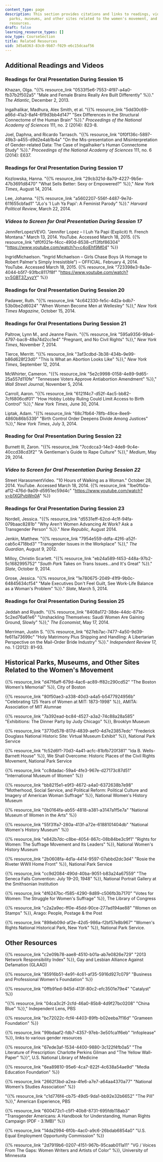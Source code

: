```yaml
---
content_type: page
description: This section provides citations and links to readings, videos, historical
  parks, museums, and other sites related to the women's movement, and additional
  resources.
draft: false
learning_resource_types: []
ocw_type: CourseSection
title: Related Resources
uid: 3d5a8363-83c0-9b87-f029-e6c15dcaaf56
---
```

## Additional Readings and Videos

### Readings for Oral Presentation During Session 15

Khazan, Olga. "{{% resource_link "0533f5e6-7553-4f97-a4a0-fb37b2f502a5" "Male and Female Brains Really Are Built Differently" %}}." *The Atlantic*, December 2, 2013.

Ingalhalikar, Madhura, Alex Smith, et al. "{{% resource_link "5dd30c69-a86d-41a3-8af4-6f9d3bb4d147" "Sex Differences in the Structural Connectome of the Human Brain" %}}." *Proceedings of the National Academy of Sciences* 111, no. 2 (2014): 823-8.

Joel, Daphna, and Ricardo Tarrasch. "{{% resource_link "0f0f136c-5897-49b3-a455-d9d2e4ab1b4a" "On the Mis-presentation and Misinterpretation of Gender-related Data: The Case of Ingalhaiker's Human Connectome Study" %}}." *Proceedings of the National Academy of Sciences* 111, no. 6 (2014): E637.

### Readings for Oral Presentation During Session 17

Kozlowska, Hanna. "{{% resource_link "29cb321d-8a79-4227-9b5e-47b3691d8470" "What Sells Better: Sexy or Empowered?" %}}," *New York Times*, August 14, 2014.

Lee, Johanna. "{{% resource_link "a5602207-556f-4487-9e7d-611655cbfad1" "JLo's 'I Luh Ya Papi': A Feminist Parody" %}}." *Harvard Political Review*, March 22, 2014.

### *Videos to Screen for Oral Presentation During Session 17*

JenniferLopezVEVO. "Jennifer Lopez – I Luh Ya Papi (Explicit) ft. French Montana." March 13, 2014. YouTube. Accessed March 18, 2015. {{% resource_link "df0f021e-f4cc-490d-8538-cf13fbf86304" "https://www.youtube.com/watch?v=c4oiEhf9M04" %}}

IngridMichaelson. "Ingrid Michaelson – Girls Chase Boys (A Homage to Robert Palmer's Simply Irresistible") – OFFICIAL. February 4, 2014. YouTube. Accessed March 18, 2015. {{% resource_link "723398e3-8a3e-4044-b5f7-93fbc8117f8f" "https://www.youtube.com/watch?v=5GBT37_yyzY" %}}

### Readings for Oral Presentation During Session 20

Padawer, Ruth. "{{% resource_link "4c642330-fe5c-4d2a-bdb7-53b0be2d6024" "When Women Become Men at Wellesley" %}}," *New York Times Magazine*, October 15, 2014.

### Readings for Oral Presentations During Session 21

Paltrow, Lynn M., and Jeanne Flavin. "{{% resource_link "595a9356-99a4-4797-bac8-49a74d2cc1e4" "Pregnant, and No Civil Rights" %}}," *New York Times*, November 7, 2014.

Tierce, Merritt. "{{% resource_link "3af3cdbd-3b38-434b-9e99-b86d628f23d0" "This Is What an Abortion Looks Like" %}}," *New York Times*, September 12, 2014.

McWhirter, Cameron. "{{% resource_link "5e2c9998-0158-4e89-9d65-25a557d110fe" "Tennessee Voters Approve Antiabortion Amendment" %}}," *Wall Street Journal*, November 5, 2014.

Carroll, Aaron. "{{% resource_link "6121f4c7-d52f-4ac5-bb82-7cf6806cdf01" "How Hobby Lobby Ruling Could Limit Access to Birth Control" %}}," *New York Times*, June 30, 2014.

Liptak, Adam. "{{% resource_link "68c7fb64-78fb-49ce-8ee9-4860b86b5339" "Birth Control Order Deepens Divide Among Justices" %}}," *New York Times*, July 3, 2014.

### Reading for Oral Presentation During Session 22

Burnett III, Zaron. "{{% resource_link "7ccdcca3-14e3-4de8-9c4e-40ccd38cd3f2" "A Gentleman's Guide to Rape Culture" %}}," *Medium*, May 29, 2014.

### *Video to Screen for Oral Presentation During Session 22*

Street HarassmentVideo. "10 Hours of Walking as a Woman." October 28, 2014. YouTube. Accessed March 18, 2014. {{% resource_link "1be0fb0a-af12-476d-9a09-d5951ec59d4c" "https://www.youtube.com/watch?v=b1XGPvbWn0A" %}}

### Readings for Oral Presentation During Session 23

Nordell, Jessica. "{{% resource_link "d5531eff-62cd-4c1f-94fa-079baac8281b" "Why Aren't Women Advancing At Work? Ask a Transgender Person" %}}." *New Republic*, August 2014.

Jenkin, Matthew. "{{% resource_link "7954e559-ddfa-42f6-a52f-cab5c4718bd3" "Transgender Issues in the Workplace" %}}," *The Guardian*, August 9, 2012.

Milloy, Christin Scarlett. "{{% resource_link "eb24a589-f453-448a-97b2-5c1682995752" "*South Park* Takes on Trans Issues…and It's Great" %}}." *Slate*, October 9, 2014.

Grose, Jessica. "{{% resource_link "1e780675-2049-41f9-9b0c-64845634cf54" "Male Executives Don't Feel Guilt, See Work-Life Balance as a Woman's Problem" %}}." *Slate*, March 5, 2014.

### Readings for Oral Presentation During Session 25

Jeddah and Riyadh. "{{% resource_link "8408a172-38de-44dc-871d-5c2ed76a61e6" "Unshackling Themselves: Saudi Women Are Gaining Ground, Slowly" %}}," *The Economist*, May 17, 2014.

Merriman, Justin S. "{{% resource_link "627eb7ac-7477-4a50-9d39-fe611a73699c" "Holy Matrimony Plus Shipping and Handling: A Libertarian Perspective on the Mail-Order Bride Industry" %}}." *Independent Review* 17, no. 1 (2012): 81–93.

## Historical Parks, Museums, and Other Sites Related to the Women's Movement

{{% resource_link "d47f6aff-679d-4ac6-ac89-ff82c290cd52" "The Boston Women's Memorial" %}}, City of Boston

{{% resource_link "80f50ae3-a338-40d3-a4a5-b5477924956b" "Celebrating 125 Years of Women at MIT: 1873-1998" %}}, AMITA: Association of MIT Alumnae

{{% resource_link "7a392ead-bc84-4527-a3a2-74c88a28a585" "Exhibitions: The Dinner Party by Judy Chicago" %}}, Brooklyn Museum

{{% resource_link "3770d578-817d-4839-aef0-4d7e23857edc" "Frederick Douglass National Historic Site: Virtual Museum Exhibit" %}}, National Park Service

{{% resource_link "fc52d6f1-70d3-4a41-acfc-81bfb720f381" "Ida B. Wells-Barnett House" %}}, We Shall Overcome: Historic Places of the Civil Rights Movement, National Park Service

{{% resource_link "cc8dadac-59a4-4fe3-967e-d27173c87d51" "International Museum of Women" %}}

{{% resource_link "bb8215e1-e9f3-4672-a4a0-6372638b7e98" "Motherhood, Social Service, and Political Reform: Political Culture and Imagery of American Woman Suffrage" %}}, National Women's History Museum

{{% resource_link "0b0164fa-ab55-4818-a381-a3147a1f5e7a" "National Museum of Women in the Arts" %}}

{{% resource_link "55f31fa7-280a-413f-a72e-6188101404db" "National Women's History Museum" %}}

{{% resource_link "e842b7dc-c8be-4054-867c-08b84be3c9f1" "Rights for Women: The Suffrage Movement and Its Leaders" %}}, National Women's History Museum

{{% resource_link "2b0608fa-4d1a-4414-9597-07abbd2dc3d4" "Rosie the Riveter WWII Home Front" %}}, National Park Service

{{% resource_link "cc9d2084-490d-40ba-9051-b83a24a67559" "The Seneca Falls Convention: July 19–20, 1948" %}}, National Portrait Gallery at the Smithsonian Institution

{{% resource_link "4f6247bc-f585-4290-8d89-c506fb3b7170" "Votes for Women: The Struggle for Women's Suffrage" %}}, The Library of Congress

{{% resource_link "c2a2a9ec-ff0e-45dd-90ce-277ad194ae88" "Women on Stamps" %}}, Arago: People, Postage & the Post

{{% resource_link "898eb09d-af2e-42d5-986a-f2bf57e8b967" "Women's Rights National Historical Park, New York" %}}, National Park Service.

## Other Resources

{{% resource_link "c2e09b78-aae8-4510-b01a-ab7e0826e729" "2013 Network Responsibility Index" %}}, Gay and Lesbian Alliance Against Defamation (GLAAD)

{{% resource_link "85916b51-4e91-4c61-af35-5916d927c079" "Business and Professional Women's Foundation" %}}

{{% resource_link "0ffb91ed-945d-413f-80c2-efc3501e79e4" "Catalyst" %}}

"{{% resource_link "04ca3c2f-2cfd-46a0-85b8-4d9f27bc0208" "China Blue" %}}," Independent Lens, PBS

{{% resource_link "bc72022c-fcf4-4403-89fb-b02eeba7f16d" "Grameen Foundation" %}}

{{% resource_link "99bdaaf2-fdb7-4357-97eb-3e501ca1f6eb" "Infoplease" %}}, links to various gender resources

{{% resource_link "67ede3af-1534-4400-9880-3c122f4fb0a5" "The Literature of Prescription: Charlotte Perkins Gilman and \"The Yellow Wall-Paper" %}}", U.S. National Library of Medicine

{{% resource_link "6ea89810-95e6-4ca7-822f-4c638a54ae9d" "Media Education Foundation" %}}

{{% resource_link "2662f3bd-a2ea-4fe6-a7e7-a64aa4370a77" "National Women's Studies Association" %}}

"{{% resource_link "c1d776f4-cb75-49d5-9da1-bb92e32b6652" "The Pill" %}}," American Experience, PBS

{{% resource_link "600472c1-c5f1-40b8-8731-695fdb118ab3" "Transgender Americans: A Handbook for Understanding, Human Rights Campaign (PDF - 3.1MB)" %}}

{{% resource_link "14da2994-6f0b-4ac0-a9c6-26bdab6854a0" "U.S. Equal Employment Opportunity Commission" %}}

{{% resource_link "2d7919b6-0207-4151-967b-95caab011a11" "VG / Voices From The Gaps: Women Writers and Artists of Color" %}}, University of Minnesota